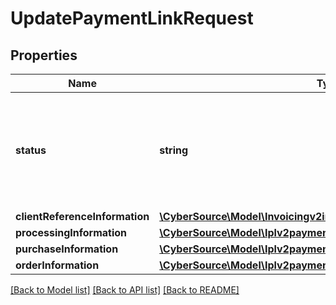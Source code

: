 # UpdatePaymentLinkRequest

## Properties
Name | Type | Description | Notes
------------ | ------------- | ------------- | -------------
**status** | **string** | The status of the purchase or donation link.  Possible values: - ACTIVE - INACTIVE | [optional] 
**clientReferenceInformation** | [**\CyberSource\Model\Invoicingv2invoicesClientReferenceInformation**](Invoicingv2invoicesClientReferenceInformation.md) |  | [optional] 
**processingInformation** | [**\CyberSource\Model\Iplv2paymentlinksidProcessingInformation**](Iplv2paymentlinksidProcessingInformation.md) |  | [optional] 
**purchaseInformation** | [**\CyberSource\Model\Iplv2paymentlinksidPurchaseInformation**](Iplv2paymentlinksidPurchaseInformation.md) |  | [optional] 
**orderInformation** | [**\CyberSource\Model\Iplv2paymentlinksidOrderInformation**](Iplv2paymentlinksidOrderInformation.md) |  | [optional] 

[[Back to Model list]](../README.md#documentation-for-models) [[Back to API list]](../README.md#documentation-for-api-endpoints) [[Back to README]](../README.md)


